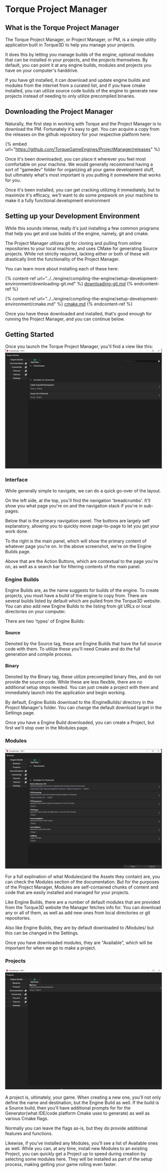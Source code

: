 # Torque Project Manager

## What is the Torque Project Manager

The Torque Project Manager, or Project Manager, or PM, is a simple utility application built in Torque3D to help you manage your projects.

It does this by letting you manage builds of the engine, optional modules that can be installed in your projects, and the projects themselves. By default, you can point it at any engine builds, modules and projects you have on your computer's harddrive.&#x20;

If you have git installed, it can download and update engine builds and modules from the internet from a curated list, and if you have cmake installed, you can utilize source code builds of the engine to generate new projects instead of needing to only utilize precompiled binaries.

## Downloading the Project Manager

Naturally, the first step in working with Torque and the Project Manager is to download the PM. Fortunately it's easy to get. You can acquire a copy from the releases on the github repository for your respective platform here:

{% embed url="https://github.com/TorqueGameEngines/ProjectManager/releases" %}

Once it's been downloaded, you can place it wherever you feel most comfortable on your machine. We would generally recommend having a sort of "gamedev" folder for organizing all your game development stuff, but ultimately what's most important is you putting it somewhere that works for you.

Once it's been installed, you can get cracking utilizing it immediately, but to maximize it's efficacy, we'll want to do some prepwork on your machine to make it a fully functional development environment

## Setting up your Development Environment

While this sounds intense, really it's just installing a few common programs that help you get and use builds of the engine, namely, git and cmake.

The Project Manager utilizes git for cloning and pulling from online repositories to your local machine, and uses CMake for generating Source projects. While not strictly required, lacking either or both of these will drastically limit the functionality of the Project Manager.

You can learn more about installing each of these here:

{% content-ref url="../../engine/compiling-the-engine/setup-development-environment/downloading-git.md" %}
[downloading-git.md](../../engine/compiling-the-engine/setup-development-environment/downloading-git.md)
{% endcontent-ref %}

{% content-ref url="../../engine/compiling-the-engine/setup-development-environment/cmake.md" %}
[cmake.md](../../engine/compiling-the-engine/setup-development-environment/cmake.md)
{% endcontent-ref %}

Once you have these downloaded and installed, that's good enough for running the Project Manager, and you can continue below.

## Getting Started

Once you launch the Torque Project Manager, you'll find a view like this:<img src="../../.gitbook/assets/image (2) (2).png" alt="" data-size="original">

### Interface

While generally simple to navigate, we can do a quick go-over of the layout.

On the left side, at the top, you'll find the navigation 'breadcrumbs'. It'll show you what page you're on and the navigation stack if you're in sub-pages.

Below that is the primary navigation panel. The buttons are largely self explanatory, allowing you to quickly move page-to-page to let you get your work done.

To the right is the main panel, which will show the primary content of whatever page you're on. In the above screenshot, we're on the Engine Builds page.

Above that are the Action Buttons, which are contextual to the page you're on, as well as a search bar for filtering contents of the main panel.

### Engine Builds

Engine Builds are, as the name suggests for builds of the engine. To create projects, you must have a build of the engine to copy from. There are several builds listed by default which are pulled from the Torque3D website. You can also add new Engine Builds to the listing from git URLs or local directories on your computer.

There are two 'types' of Engine Builds:

#### Source

Denoted by the Source tag, these are Engine Builds that have the full source code with them. To utilize these you'll need Cmake and do the full generation and compile process.

#### Binary

Denoted by the Binary tag, these utilize precompiled binary files, and do not provide the source code. While these are less flexible, there are no additional setup steps needed. You can just create a project with them and immediately launch into the application and begin working.

By default, Engine Builds download to the /EngineBuilds/ directory in the Project Manager's folder. You can change the default download target in the Settings page.

Once you have a Engine Build downloaded, you can create a Project, but first we'll stop over in the Modules page.

### Modules

<img src="../../.gitbook/assets/image (6) (1).png" alt="" data-size="original">

For a full explination of what Modules(and the Assets they contain) are, you can check the Modules section of the documentation. But for the purposes of the Project Manager, Modules are self-contained chunks of content and code that are easily installed and managed for your projects.

Like Engine Builds, there are a number of default modules that are provided from the Torque3D website the Manager fetches info for. You can download any or all of them, as well as add new ones from local directories or git repositories.

Also like Engine Builds, they are by default downloaded to /Modules/ but this can be changed in the Settings.

Once you have downloaded modules, they are "Available", which will be important for when we go to make a project.

### Projects

![](<../../.gitbook/assets/image (4) (1).png>)

A project is, ultimately, your game. When creating a new one, you'll not only define the name and destination, but the Engine Build as well. If the build is a Source build, then you'll have additional prompts for for the Generator(what IDE/code platform Cmake uses to generate) as well as various Cmake flags.

Normally you can leave the flags as-is, but they do provide additional features and functions.

Likewise, if you've installed any Modules, you'll see a list of Available ones as well. While you can, at any time, install new Modules to an existing Project, you can quickly get a Project up to speed during creation by selecting some modules here. They will be installed as part of the setup process, making getting your game rolling even faster.

